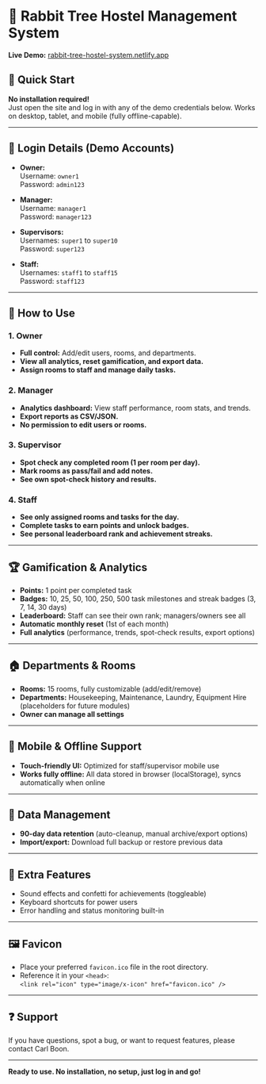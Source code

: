 
# 🐇 Rabbit Tree Hostel Management System

**Live Demo:** [rabbit-tree-hostel-system.netlify.app](https://rabbit-tree-hostel-system.netlify.app)

## 🚀 Quick Start

**No installation required!**  
Just open the site and log in with any of the demo credentials below. Works on desktop, tablet, and mobile (fully offline-capable).

---

## 👤 Login Details (Demo Accounts)

- **Owner:**  
  Username: `owner1`  
  Password: `admin123`

- **Manager:**  
  Username: `manager1`  
  Password: `manager123`

- **Supervisors:**  
  Usernames: `super1` to `super10`  
  Password: `super123`

- **Staff:**  
  Usernames: `staff1` to `staff15`  
  Password: `staff123`

---

## 📖 How to Use

### 1. Owner
- **Full control:** Add/edit users, rooms, and departments.
- **View all analytics, reset gamification, and export data.**
- **Assign rooms to staff and manage daily tasks.**

### 2. Manager
- **Analytics dashboard:** View staff performance, room stats, and trends.
- **Export reports as CSV/JSON.**
- **No permission to edit users or rooms.**

### 3. Supervisor
- **Spot check any completed room (1 per room per day).**
- **Mark rooms as pass/fail and add notes.**
- **See own spot-check history and results.**

### 4. Staff
- **See only assigned rooms and tasks for the day.**
- **Complete tasks to earn points and unlock badges.**
- **See personal leaderboard rank and achievement streaks.**

---

## 🏆 Gamification & Analytics

- **Points:** 1 point per completed task
- **Badges:** 10, 25, 50, 100, 250, 500 task milestones and streak badges (3, 7, 14, 30 days)
- **Leaderboard:** Staff can see their own rank; managers/owners see all
- **Automatic monthly reset** (1st of each month)
- **Full analytics** (performance, trends, spot-check results, export options)

---

## 🏠 Departments & Rooms

- **Rooms:** 15 rooms, fully customizable (add/edit/remove)
- **Departments:** Housekeeping, Maintenance, Laundry, Equipment Hire (placeholders for future modules)
- **Owner can manage all settings**

---

## 📱 Mobile & Offline Support

- **Touch-friendly UI:** Optimized for staff/supervisor mobile use
- **Works fully offline:** All data stored in browser (localStorage), syncs automatically when online

---

## 🧹 Data Management

- **90-day data retention** (auto-cleanup, manual archive/export options)
- **Import/export:** Download full backup or restore previous data

---

## 🎉 Extra Features

- Sound effects and confetti for achievements (toggleable)
- Keyboard shortcuts for power users
- Error handling and status monitoring built-in

---

## 🖼️ Favicon

- Place your preferred `favicon.ico` file in the root directory.
- Reference it in your `<head>`:  
  `<link rel="icon" type="image/x-icon" href="favicon.ico" />`

---

## ❓ Support

If you have questions, spot a bug, or want to request features, please contact Carl Boon.

---

**Ready to use. No installation, no setup, just log in and go!**
